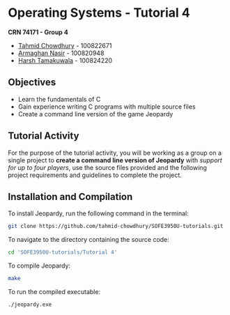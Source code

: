 # Operating Systems - Tutorial 4
**CRN 74171 - Group 4**
- [Tahmid Chowdhury](https://github.com/tahmid-chowdhury) - 100822671
- [Armaghan Nasir](https://github.com/Armaghan180) - 100820948
- [Harsh Tamakuwala](https://github.com/Harsh-0214) - 100824220

## Objectives
- Learn the fundamentals of C
- Gain experience writing C programs with multiple source files
- Create a command line version of the game Jeopardy

## Tutorial Activity
For the purpose of the tutorial activity, you will be working as a group on a single project to **create a command line version of Jeopardy** with _support for up to four players_, use the source files provided and the following project requirements and guidelines to complete the project.

## Installation and Compilation
To install Jeopardy, run the following command in the terminal:
```bash
git clone https://github.com/tahmid-chowdhury/SOFE3950U-tutorials.git
```

To navigate to the directory containing the source code:
```bash
cd 'SOFE3950U-tutorials/Tutorial 4'
```

To compile Jeopardy:
```bash
make
```

To run the compiled executable:
```bash
./jeopardy.exe
```
